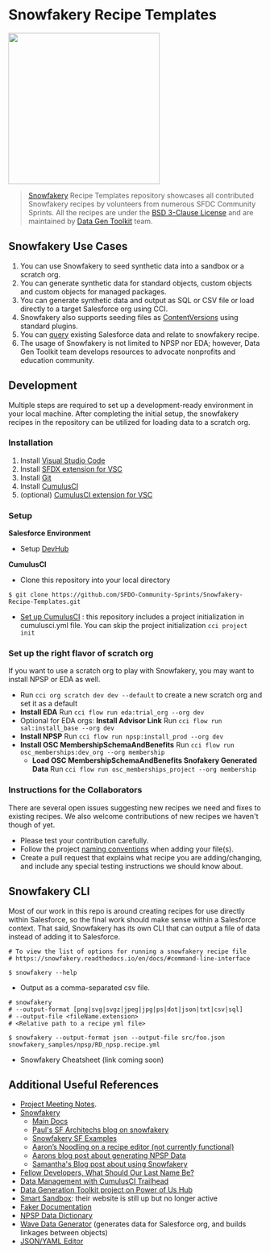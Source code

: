 # Snowfakery Recipe Templates

<img src="https://raw.githubusercontent.com/SFDO-Community-Sprints/DataGenerationToolkit/master/Assets/DataGenerationLogoFinal051320.png" width=300px/>

> [Snowfakery](https://snowfakery.readthedocs.io/en/docs/) Recipe Templates repository showcases all contributed Snowfakery recipes by volunteers from numerous SFDC Community Sprints. All the recipes are under the [BSD 3-Clause License](https://github.com/SFDO-Community-Sprints/Snowfakery-Recipe-Templates/blob/main/LICENSE) and are maintained by [Data Gen Toolkit](https://github.com/SFDO-Community-Sprints/DataGenerationToolkit) team.

## Snowfakery Use Cases

1. You can use Snowfakery to seed synthetic data into a sandbox or a scratch org.
2. You can generate synthetic data for standard objects, custom objects and custom objects for managed packages.
3. You can generate synthetic data and output as SQL or CSV file or load directly to a target Salesforce org using CCI.
4. Snowfakery also supports seeding files as [ContentVersions](https://snowfakery.readthedocs.io/en/docs/salesforce.html#contentversions) using standard plugins.
5. You can [query](https://snowfakery.readthedocs.io/en/docs/salesforce.html#incorporating-information-from-salesforce) existing Salesforce data and relate to snowfakery recipe.
6. The usage of Snowfakery is not limited to NPSP nor EDA; however, Data Gen Toolkit team develops resources to advocate nonprofits and education community.

## Development

Multiple steps are required to set up a development-ready environment in your local machine. After completing the initial setup, the snowfakery recipes in the repository can be utilized for loading data to a scratch org.

### Installation

1. Install [Visual Studio Code](https://code.visualstudio.com/)
2. Install [SFDX extension for VSC](https://developer.salesforce.com/tools/vscode/)
3. Install [Git](https://git-scm.com/downloads)
4. Install [CumulusCI](https://cumulusci.readthedocs.io/en/latest/get_started.html)
5. (optional) [CumulusCI extension for VSC](https://marketplace.visualstudio.com/items?itemName=CumulusCI.cci)

### Setup

**Salesforce Environment**

- Setup [DevHub](https://trailhead.salesforce.com/content/learn/modules/cumulusci-setup/set-up-your-salesforce-environment)

**CumulusCI**

- Clone this repository into your local directory

```cli
$ git clone https://github.com/SFDO-Community-Sprints/Snowfakery-Recipe-Templates.git
```

- [Set up CumulusCI](https://cumulusci.readthedocs.io/en/latest/get_started.html) : this repository includes a project initialization in cumulusci.yml file. You can skip the project initialization `cci project init`

### Set up the right flavor of scratch org
If you want to use a scratch org to play with Snowfakery, you may want to install NPSP or EDA as well.
- Run `cci org scratch dev dev --default` to create a new scratch org and set it as a default
- **Install EDA** Run `cci flow run eda:trial_org --org dev`
- Optional for EDA orgs: **Install Advisor Link** Run `cci flow run sal:install_base --org dev`
- **Install NPSP** Run `cci flow run npsp:install_prod --org dev`
- **Install OSC MembershipSchemaAndBenefits** Run `cci flow run osc_memberships:dev_org --org membership`
  - **Load OSC MembershipSchemaAndBenefits Snofakery Generated Data** Run `cci flow run osc_memberships_project --org membership`

### Instructions for the Collaborators

There are several open issues suggesting new recipes we need and fixes to existing recipes. We also welcome contributions of new recipes we haven't though of yet.

- Please test your contribution carefully.
- Follow the project [naming conventions](docs/Naming_Conventions.md) when adding your file(s).
- Create a pull request that explains what recipe you are adding/changing, and include any special testing instructions we should know about.

## Snowfakery CLI

Most of our work in this repo is around creating recipes for use directly within Salesforce, so the final work should make sense within a Salesforce context. That said, Snowfakery has its own CLI that can output a file of data instead of adding it to Salesforce.

```
# To view the list of options for running a snowfakery recipe file
# https://snowfakery.readthedocs.io/en/docs/#command-line-interface

$ snowfakery --help
```

- Output as a comma-separated csv file.

```
# snowfakery
# --output-format [png|svg|svgz|jpeg|jpg|ps|dot|json|txt|csv|sql]
# --output-file <fileName.extension>
# <Relative path to a recipe yml file>

$ snowfakery --output-format json --output-file src/foo.json snowfakery_samples/npsp/RD_npsp.recipe.yml
```

- Snowfakery Cheatsheet (link coming soon)

## Additional Useful References

- [Project Meeting Notes](https://github.com/SFDO-Community-Sprints/DataGenerationToolkit/wiki).
- [Snowfakery](https://github.com/SFDO-Tooling/Snowfakery)
  - [Main Docs](https://snowfakery.readthedocs.io/en/docs/)
  - [Paul's SF Architechs blog on snowfakery](https://medium.com/salesforce-architects/generate-realistic-datasets-with-snowfakery-5349225b033d)
  - [Snowfakery SF Examples](https://github.com/SFDO-Tooling/Snowfakery/tree/master/examples)
  - [Aaron’s Noodling on a recipe editor (not currently functional)](https://github.com/acrosman/snowmakery)
  - [Aarons blog post about generating NPSP Data](https://spinningcode.org/2020/11/generate-sample-data-for-salesforce-npsp/)
  - [Samantha's Blog post about using Snowfakery](https://thedataarealright.blog/2021/01/15/snowfakery-till-you-makery/)
- [Fellow Developers, What Should Our Last Name Be?](https://dev.to/roygreenfeld/fellow-developers-what-should-our-last-name-be-cle)
- [Data Management with CumulusCI Trailhead](https://trailhead.salesforce.com/en/content/learn/modules/data-management-with-cumulusci?trail_id=build-applications-with-cumulusci)
- [Data Generation Toolkit project on Power of Us Hub](https://powerofus.force.com/s/group/0F91E000000brOoSAI/community-project-data-generation)
- [Smart Sandbox](https://www.smartsandbox.com/index.html): their website is still up but no longer active
- [Faker Documentation](https://faker.readthedocs.io/en/master/)
- [NPSP Data Dictionary](https://attain-projects.quip.com/yD1wAsdz1m1Q/NPSP-Public-Data-Dictionary)
- [Wave Data Generator](https://github.com/ttse-sfdc/sfdc-wave-data-generator) (generates data for Salesforce org, and builds linkages between objects)
- [JSON/YAML Editor](https://json-editor.github.io/json-editor/)
